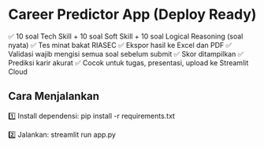 
# Career Predictor App (Deploy Ready)

✅ 10 soal Tech Skill + 10 soal Soft Skill + 10 soal Logical Reasoning (soal nyata)
✅ Tes minat bakat RIASEC
✅ Ekspor hasil ke Excel dan PDF
✅ Validasi wajib mengisi semua soal sebelum submit
✅ Skor ditampilkan
✅ Prediksi karir akurat
✅ Cocok untuk tugas, presentasi, upload ke Streamlit Cloud

## Cara Menjalankan
1️⃣ Install dependensi:
    pip install -r requirements.txt

2️⃣ Jalankan:
    streamlit run app.py
